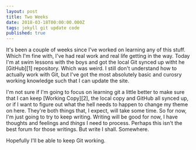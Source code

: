 ```yaml
---
layout: post
title: Two Weeks
date: 2018-03-18T00:00:00.000Z
tags: jekyll git update code
published: true 
---
```


It's been a couple of weeks since I've worked on learning any of this stuff. Which I'm fine with, I've had real work and real life getting in the way. Today I'm at swim lessons with the boys and got the local Git synced up witht he [GitHub][1] repository. Which was weird. I still don't understand how to actually work with Git, but I've got the most absolutely basic and curosry working knowledge such that I can update the site. 

I'm not sure if I'm going to focus on learning git a little better to make sure that I can keep [Working Copy][2], the local copy and GitHub all synced up, or if I want to figure out what the hell needs to happen to change my theme on here. They're both things that, I expect, will take some time. So for now, I'm just going to try to keep writing. Writing will be good for now, I have thoughts and feelings and *things* I need to process. Perhaps this isn't the best forum for those writings. But write I shall. Somewhere.

Hopefully I'll be able to keep Git working. 
